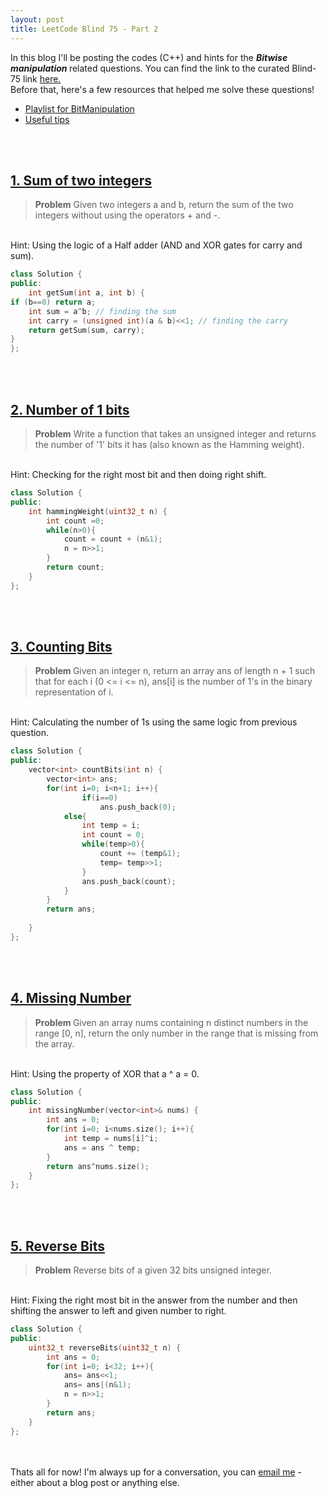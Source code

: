 ```yaml
---
layout: post
title: LeetCode Blind 75 - Part 2
---
```


In this blog I'll be posting the codes (C++) and hints for the <em><b>Bitwise manipulation </b></em> related questions. You can find the link to the curated Blind-75 link <a href="https://leetcode.com/discuss/general-discussion/460599/blind-75-leetcode-questions">here.</a>
<br>
Before that, here's a few resources that helped me solve these questions!
<br>
<ul>
    <li><a href="https://www.youtube.com/playlist?list=PLX0iyO9CrCF1-4je7G0JMSr_50I0J2K3Z">Playlist for BitManipulation</a></li>
    <li><a href="https://leetcode.com/problems/sum-of-two-integers/discuss/84278/A-summary%3A-how-to-use-bit-manipulation-to-solve-problems-easily-and-efficiently">Useful tips</a></li>
</ul>
<br>
<br>
<h2> <a href="https://leetcode.com/problems/sum-of-two-integers/">1. Sum of two integers</a></h2>
<blockquote><b>Problem</b> Given two integers a and b, return the sum of the two integers without using the operators + and -.</blockquote>
<br>
Hint: Using the logic of a Half adder (AND and XOR gates for carry and sum).

```c++
class Solution {
public:
    int getSum(int a, int b) {
if (b==0) return a;
    int sum = a^b; // finding the sum
    int carry = (unsigned int)(a & b)<<1; // finding the carry
    return getSum(sum, carry);
}
};
```
<br>
<br>

<h2> <a href="https://leetcode.com/problems/number-of-1-bits/">2. Number of 1 bits</a></h2>
<blockquote><b>Problem</b> Write a function that takes an unsigned integer and returns the number of '1' bits it has (also known as the Hamming weight).</blockquote>
<br>
Hint: Checking for the right most bit and then doing right shift.

```c++
class Solution {
public:
    int hammingWeight(uint32_t n) {
        int count =0;
        while(n>0){
            count = count + (n&1);
            n = n>>1;
        }
        return count;
    }
};
```
<br>
<br>

<h2> <a href="https://leetcode.com/problems/counting-bits/">3. Counting Bits</a></h2>
<blockquote><b>Problem </b>Given an integer n, return an array ans of length n + 1 such that for each i (0 <= i <= n), ans[i] is the number of 1's in the binary representation of i.</blockquote>
<br>
Hint: Calculating the number of 1s using the same logic from previous question.

```c++
class Solution {
public:
    vector<int> countBits(int n) {
        vector<int> ans;
        for(int i=0; i<n+1; i++){
                if(i==0)
                    ans.push_back(0);
            else{
                int temp = i;
                int count = 0;
                while(temp>0){
                    count += (temp&1);
                    temp= temp>>1;
                }
                ans.push_back(count);
            }
        }
        return ans;
        
    }
};
```
<br>
<br>


<h2> <a href="https://leetcode.com/problems/missing-number/">4. Missing Number</a></h2>
<blockquote><b>Problem </b>Given an array nums containing n distinct numbers in the range [0, n], return the only number in the range that is missing from the array.</blockquote>
<br>
Hint: Using the property of XOR that a ^ a = 0.

```c++
class Solution {
public:
    int missingNumber(vector<int>& nums) {
        int ans = 0;
        for(int i=0; i<nums.size(); i++){
            int temp = nums[i]^i;
            ans = ans ^ temp;
        }
        return ans^nums.size();
    }
};
```
<br>
<br>


<h2> <a href="https://leetcode.com/problems/reverse-bits/">5. Reverse Bits</a></h2>
<blockquote><b>Problem</b> Reverse bits of a given 32 bits unsigned integer.

</blockquote>
<br>
Hint: Fixing the right most bit in the answer from the number and then shifting the answer to left and given number to right.

```c++
class Solution {
public:
    uint32_t reverseBits(uint32_t n) {
        int ans = 0;
        for(int i=0; i<32; i++){
            ans= ans<<1;
            ans= ans|(n&1);
            n = n>>1;
        }
        return ans;
    }
};
```
<br>
<br>
Thats all for now! I'm always up for a conversation, you can <a href = "mailto: hetav.1805@gmail.com">email me</a> - either 
about a blog post or anything else. 
